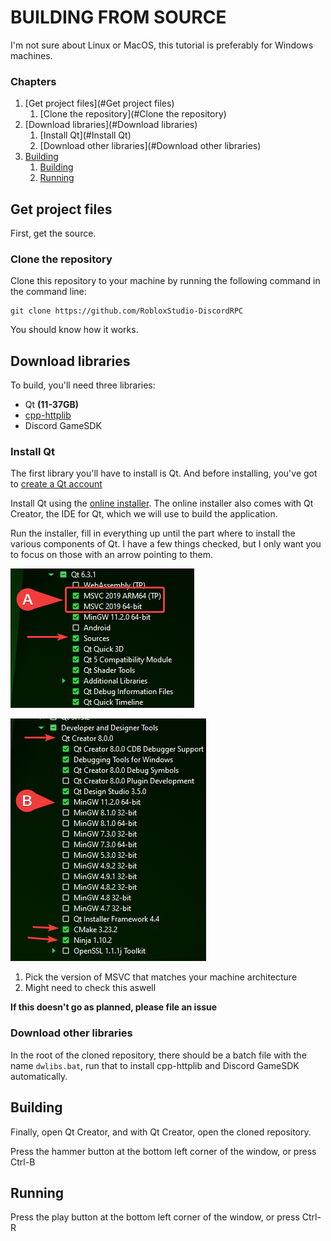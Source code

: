 # BUILDING FROM SOURCE

I'm not sure about Linux or MacOS, this tutorial is preferably for Windows machines.

### Chapters

1. [Get project files](#Get project files)
    1. [Clone the repository](#Clone the repository)
2. [Download libraries](#Download libraries)
    1. [Install Qt](#Install Qt)
    2. [Download other libraries](#Download other libraries)
3. [Building](#Building)
    1. [Building](#Building)
    1. [Running](#Running)

## Get project files

First, get the source.

### Clone the repository

Clone this repository to your machine by running the following command in the command line:
```
git clone https://github.com/RobloxStudio-DiscordRPC
```
You should know how it works.

## Download libraries

To build, you'll need three libraries:
- Qt **(11-37GB)**
- [cpp-httplib](https://github.com/yhirose/cpp-httplib)
- Discord GameSDK

### Install Qt

The first library you'll have to install is Qt.
And before installing, you've got to [create a Qt account](https://login.qt.io/register)

Install Qt using the [online installer](https://www.qt.io/cs/c/?cta_guid=074ddad0-fdef-4e53-8aa8-5e8a876d6ab4&signature=AAH58kE2RVgnpCWyGBENtpRF_GNAz4tZWg&pageId=12602948080&placement_guid=99d9dd4f-5681-48d2-b096-470725510d34&click=58c3e682-aab0-49c2-8c16-c40c999aadee&hsutk=&canon=https%3A%2F%2Fwww.qt.io%2Fdownload-open-source&portal_id=149513&redirect_url=APefjpHS2kXoqiJps2TfaUJaYgNFG2lfQKsTc6Wub8tvk78-ETZyxJukRgt0jG2nZMccfs6x6VLAJUwnulsqLV0Sw_pikV-AQ7OX7OZ1ARDRA0ESoiC27C2Oy-yE4gGGIMCokwtu4a_X).
The online installer also comes with Qt Creator, the IDE for Qt, which we will use to build the application.

Run the installer, fill in everything up until the part where to install the various components of Qt.
I have a few things checked, but I only want you to focus on those with an arrow pointing to them.

![qt install 1](/doc/assets/qtInstall1.png)

![qt install 2](/doc/assets/qtInstall2.png)

1. Pick the version of MSVC that matches your machine architecture
2. Might need to check this aswell

**If this doesn't go as planned, please file an issue**

### Download other libraries

In the root of the cloned repository, there should be a batch file with the name `dwlibs.bat`, run that to install cpp-httplib and Discord GameSDK automatically.

## Building

Finally, open Qt Creator, and with Qt Creator, open the cloned repository.

Press the hammer button at the bottom left corner of the window, or press Ctrl-B

## Running

Press the play button at the bottom left corner of the window, or press Ctrl-R
